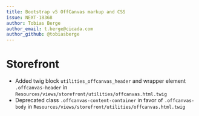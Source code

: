 ```yaml
---
title: Bootstrap v5 OffCanvas markup and CSS
issue: NEXT-18368
author: Tobias Berge
author_email: t.berge@cicada.com
author_github: @tobiasberge
---
```

# Storefront
* Added twig block `utilities_offcanvas_header` and wrapper element `.offcanvas-header` in `Resources/views/storefront/utilities/offcanvas.html.twig`
* Deprecated class `.offcanvas-content-container` in favor of `.offcanvas-body` in `Resources/views/storefront/utilities/offcanvas.html.twig`
